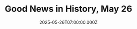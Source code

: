 ---
title: "Good News in History, May 26"
date: 2025-05-26T07:00:00.000Z
category: Human Kindness
externalLink: "https://www.goodnewsnetwork.org/events060526/"
image: ""
excerpt: "99 years ago today, jazz trumpeter and composer Miles Davis, was born. One of the most influential and innovative musicians of the 20th century, Davis broke long-held musical rules and helped popularize jazz fusion with his 4-time platinum 1959 album, Kind of Blue. From 1944 to 1948, Davis played in Charlie Parker’s revolutionary hard pop […] The post Good News…"
---